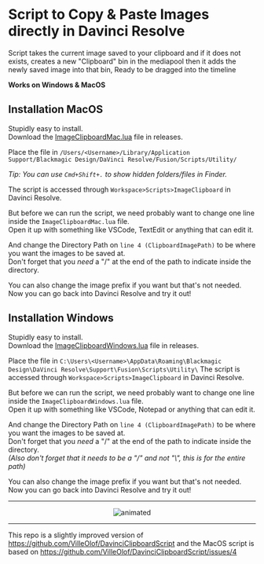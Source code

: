 # Script to Copy & Paste Images directly in Davinci Resolve
Script takes the current image saved to your clipboard and if it does not exists, creates a new "Clipboard" bin in the mediapool then it adds the newly saved image into that bin, Ready to be dragged into the timeline

**Works on Windows & MacOS**

## Installation MacOS
Stupidly easy to install.  
Download the [ImageClipboardMac.lua](https://github.com/ybouane/DavinciResolveCopyPasteImages/releases/latest/download/ImageClipboardMac.lua) file in releases.

Place the file in `/Users/<Username>/Library/Application Support/Blackmagic Design/DaVinci Resolve/Fusion/Scripts/Utility/`

*Tip: You can use `Cmd+Shift+.` to show hidden folders/files in Finder.*

The script is accessed through `Workspace>Scripts>ImageClipboard` in Davinci Resolve.  

But before we can run the script, we need probably want to change one line inside the `ImageClipboardMac.lua` file.  
Open it up with something like VSCode, TextEdit or anything that can edit it.  

And change the Directory Path on `line 4 (ClipboardImagePath)` to be where you want the images to be saved at.  
Don't forget that you *need* a "/" at the end of the path to indicate inside the directory.  

You can also change the image prefix if you want but that's not needed.
Now you can go back into Davinci Resolve and try it out!

## Installation Windows
Stupidly easy to install.  
Download the [ImageClipboardWindows.lua](https://github.com/ybouane/DavinciResolveCopyPasteImages/releases/latest/download/ImageClipboardWindows.lua) file in releases.

Place the file in `C:\Users\<Username>\AppData\Roaming\Blackmagic Design\DaVinci Resolve\Support\Fusion\Scripts\Utility\`
The script is accessed through `Workspace>Scripts>ImageClipboard` in Davinci Resolve.  

But before we can run the script, we need probably want to change one line inside the `ImageClipboardWindows.lua` file.  
Open it up with something like VSCode, Notepad or anything that can edit it.  

And change the Directory Path on `line 4 (ClipboardImagePath)` to be where you want the images to be saved at.  
Don't forget that you *need* a "/" at the end of the path to indicate inside the directory.  
*(Also don't forget that it needs to be a "/" and not "\\", this is for the entire path)*

You can also change the image prefix if you want but that's not needed.  
Now you can go back into Davinci Resolve and try it out!  

---
<p align="center">
  <img src="https://github.com/VilleOlof/DavinciClipboardScript/blob/main/Example.gif" alt="animated" />
</p>


---
This repo is a slightly improved version of https://github.com/VilleOlof/DavinciClipboardScript and the MacOS script is based on https://github.com/VilleOlof/DavinciClipboardScript/issues/4
